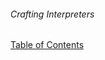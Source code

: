 ###### Crafting Interpreters ######
[Table of Contents](https://craftinginterpreters.com/contents.html)
